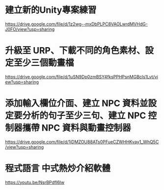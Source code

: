 # 建立新的Unity專案練習
 https://drive.google.com/file/d/1z2wg--mxDbPLPC8VAOLwrdMVHdG-J0FO/view?usp=sharing
# 升級至 URP、下載不同的角色素材、設定至少三個動畫檔
https://drive.google.com/file/d/1uSN9Dp0zmBSY4fksPPHPsnMGBcls1Lvt/view?usp=sharing
# 添加輸入欄位介面、建立 NPC 資料並設定要分析的句子至少三句、建立 NPC 控制器攜帶 NPC 資料與動畫控制器
https://drive.google.com/file/d/1jDMZOU88ATs0PFueCZWHHKvay1_WhQ5C/view?usp=sharing
# 程式語言  中式熱炒介紹軟體
https://youtu.be/NsrBPdfI6lw
